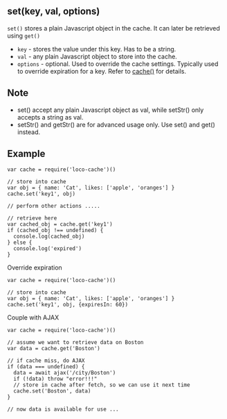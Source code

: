 ## set(key, val, options)
`set()` stores a plain Javascript object in the cache. It can later be retrieved using `get()`
* `key` - stores the value under this key. Has to be a string.
* `val` - any plain Javascript object to store into the cache.
* `options` - optional. Used to override the cache settings. Typically used to override expiration for a key. Refer to [cache()](instantiation.md) for details.


## Note
* set() accept any plain Javascript object as val, while setStr() only accepts a string as val.
* setStr() and getStr() are for advanced usage only. Use set() and get() instead.


## Example

    var cache = require('loco-cache')()
    
    // store into cache
    var obj = { name: 'Cat', likes: ['apple', 'oranges'] }
    cache.set('key1', obj)
    
    // perform other actions .....
    
    // retrieve here
    var cached_obj = cache.get('key1')
    if (cached_obj !== undefined) {
      console.log(cached_obj)
    } else {
      console.log('expired')
    }
  

Override expiration

    var cache = require('loco-cache')()
    
    // store into cache
    var obj = { name: 'Cat', likes: ['apple', 'oranges'] }
    cache.set('key1', obj, {expiresIn: 60})
    

Couple with AJAX

    var cache = require('loco-cache')()
    
    // assume we want to retrieve data on Boston
    var data = cache.get('Boston')
    
    // if cache miss, do AJAX
    if (data === undefined) {
      data = await ajax('/city/Boston')
      if (!data) throw "error!!!"
      // store in cache after fetch, so we can use it next time
      cache.set('Boston', data)
    }
    
    // now data is available for use ...
